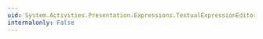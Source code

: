 ```yaml
---
uid: System.Activities.Presentation.Expressions.TextualExpressionEditor.MaxLines
internalonly: False
---
```

